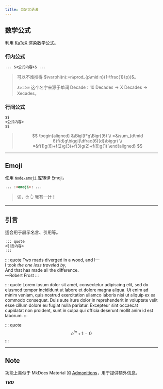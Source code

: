 ```yaml
---
title: 自定义语法
---
```


## 数学公式

利用 [KaTeX](https://katex.org/) 渲染数学公式。

### 行内公式

```md
... $<公式内容>$ ...
```

> 可以不难推得 $\varphi(n):=n\prod_{p\mid n}(1-\frac{1}{p})$。
>
> $\mathfrak{Xecades}$ 这个名字来源于单词 Decade：$\text{10 Decades}\rightarrow \text{X Decades}\rightarrow \text{Xecades}$。

### 行间公式

```md
$$
<公式内容>
$$
```

> $$
> \begin{aligned}
> &\Bigl(f*g\Bigr)(6) \\
> =&\sum_{d\mid 6}f(d)g\biggl(\dfrac{6}{d}\biggr) \\
> =&f(1)g(6)+f(2)g(3)+f(3)g(2)+f(6)g(1)
> \end{aligned}
> $$

---

## Emoji

使用 [`Node-emoji` 库](https://github.com/omnidan/node-emoji)转译 Emoji。

```md
... :<emoji>: ...
```

> 诶，:nerd_face: :point_up_2: 我有一计！

---

## 引言

适合用于展示名言、引用等。

```md
::: quote
<引言内容>
:::
```

::: quote
Two roads diverged in a wood, and I—\
I took *the one less traveled by*,\
And that has made all the difference.\
<right>—Robert Frost</right>
:::

::: quote
Lorem ipsum dolor sit amet, consectetur adipiscing elit, sed do eiusmod tempor incididunt ut labore et dolore magna aliqua. Ut enim ad minim veniam, quis nostrud exercitation ullamco laboris nisi ut aliquip ex ea commodo consequat. Duis aute irure dolor in reprehenderit in voluptate velit esse cillum dolore eu fugiat nulla pariatur. Excepteur sint occaecat cupidatat non proident, sunt in culpa qui officia deserunt mollit anim id est laborum.
:::

::: quote
$$
e ^ {i \pi} + 1 = 0
$$
:::

---

## Note

功能上类似于 MkDocs Material 的 [Admonitions](https://squidfunk.github.io/mkdocs-material/reference/admonitions/)，用于提供额外信息。

***TBD***
